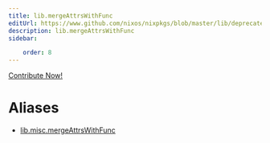 ```yaml
---
title: lib.mergeAttrsWithFunc
editUrl: https://www.github.com/nixos/nixpkgs/blob/master/lib/deprecated.nix#L208C24
description: lib.mergeAttrsWithFunc
sidebar:

    order: 8
---
```


<a href="https://www.github.com/nixos/nixpkgs/blob/master/lib/deprecated.nix#L208C24">Contribute Now!</a>


# Aliases

- [lib.misc.mergeAttrsWithFunc](reference/lib/misc/lib-misc-mergeAttrsWithFunc)


